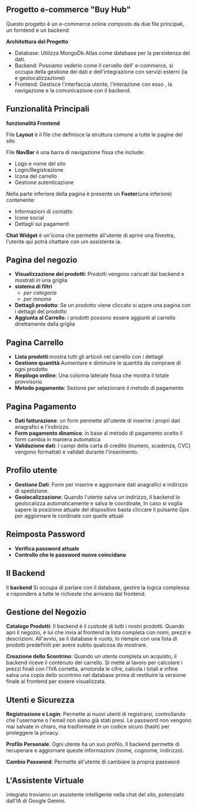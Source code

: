 Progetto e-commerce "Buy Hub"
-
Questo progetto è un e-commerce online composto da due file principali, un forntend e un backend

**Architettura del Progetto** 
- Database: Utilizza MongoDb Atlas come database per la persistenza dei dati.
- Backend: Possiamo vederlo come il cervello dell' e-commerce, si occupa della gestione dei dati e dell'integrazione con servizi esterni (ia e geolocalizzazione)
- Frontend: Gestisce l'interfaccia utente, l'interazione con esso , la navigazione e  la comunicazione con  il backend.

Funzionalità Principali
-

**funzionalità Frontend**

File **Layout** è il file che definisce la struttura comune a tutte le pagine del sito

File **NavBar** è una barra di navigazione fissa che  include:
- Logo e nome del sito
- Login/Registrazione
- Icona del carrello
- Gestione autenticazione

Nella parte inferiore della pagina è presente un **Footer**(una inferiore) contenente:
- Informazioni di contatto
- Icone social
- Dettagli sui pagamenti

**Chat Widget** è un'icona  che permette all'utente di aprire una finestra, l'utente qui potrà chattare con um assistente ia.

Pagina del negozio
-
- **Visualizzazione dei prodotti**: Prodotti vengono caricati dal backend e mostrati in una griglia
- **sistema di filtri**
  - *per categoria*
  - *per mnome*
- **Dettagli prodotto**: Se un prodotto viene cliccato si azpre una pagina con i dettagli del prodotto    
- **Aggiunta al Carrello**: i prodotti possono essere aggiunti al carrello direttamente dalla griglia

Pagina Carrello
-
- **Lista prodotti**:mostra tutti gli articoli nel carrello con i dettagli
- **Gestione quantità**:Aumentare e diminuire le quantità da comprare di ogni prodotto
- **Riepilogo ordine**: Una colonna laterale fissa che mostra il totale provvisorio
- **Metodo pagamento**: Sezione per selezionare il metodo di pagamento

Pagina Pagamento
-
- **Dati fatturazione**: un form permette all'utente di inserire i propri dati anagrafici e l'indirizzo.
- **Form pagamento dinamico**: in base al metodo di pagamento scelto il form cambia in maniera automatica
- **Validazione dati**: I campi della carta di credito (numero, scadenza, CVC) vengono formattati e validati durante l'inserimento.


Profilo utente
-
- **Gestione Dati**: Form per inserire e aggiornare dati anagrafici e indirizzo di spedizione.
- **Geolocalizzazione**: Quando l'utente salva un indirizzo, il backend lo geolocalizza automaticamente e salva le coordinate, In caso si voglia sapere la posizione attuale del dispositivo basta cliccare il pulsante Gps per aggiornare le cordinate con quelle attuali

Reimposta Password
-
- **Verifica password attuale**
- **Controllo che le password nuove coincidano**

Il Backend 
-

Il  **backend**  Si occupa di parlare con il database, gestire la logica complessa e rispondere a tutte le richieste che arrivano dal frontend.

Gestione del Negozio️
-
**Catalogo Prodotti**: Il backend è il custode di tutti i nostri prodotti. Quando apri il negozio, è lui che invia al frontend la lista completa con nomi, prezzi e descrizioni. All'avvio, se il database è vuoto, lo riempie con una lista di prodotti predefiniti per avere subito qualcosa da mostrare.

**Creazione dello Scontrino**: Quando un utente completa un acquisto, il backend riceve il contenuto del carrello. Si mette al lavoro per calcolare i prezzi finali con l'IVA corretta, arrotonda le cifre, calcola i totali e infine salva una copia dello scontrino nel database prima di restituire la versione finale al frontend per essere visualizzata.

Utenti e Sicurezza
-

**Registrazione e Login**: Permette ai nuovi utenti di registrarsi, controllando che l'username o l'email non siano già stati presi. Le password non vengono mai salvate in chiaro, ma trasformate in un codice sicuro (hash) per proteggere la privacy.

**Profilo Personale**: Ogni utente ha un suo profilo. Il backend permette di recuperare e aggiornare queste informazioni (nome, cognome, indirizzo).

**Cambio Password**: Permette all'utente di cambiare la propria password

L'Assistente Virtuale
-
integrato troviamo un assistente intelligente nella chat del sito, potenziato dall'IA di Google Gemini.


